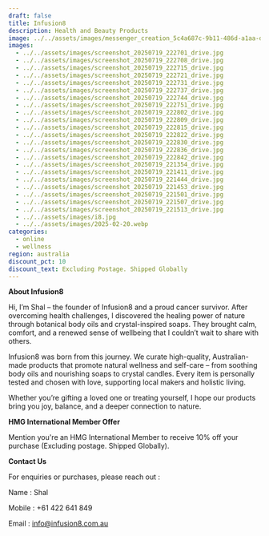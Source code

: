 ```yaml
---
draft: false
title: Infusion8
description: Health and Beauty Products
image: ../../assets/images/messenger_creation_5c4a687c-9b11-486d-a1aa-dc14873a6bf7.jpeg
images:
  - ../../assets/images/screenshot_20250719_222701_drive.jpg
  - ../../assets/images/screenshot_20250719_222708_drive.jpg
  - ../../assets/images/screenshot_20250719_222715_drive.jpg
  - ../../assets/images/screenshot_20250719_222721_drive.jpg
  - ../../assets/images/screenshot_20250719_222731_drive.jpg
  - ../../assets/images/screenshot_20250719_222737_drive.jpg
  - ../../assets/images/screenshot_20250719_222744_drive.jpg
  - ../../assets/images/screenshot_20250719_222751_drive.jpg
  - ../../assets/images/screenshot_20250719_222802_drive.jpg
  - ../../assets/images/screenshot_20250719_222809_drive.jpg
  - ../../assets/images/screenshot_20250719_222815_drive.jpg
  - ../../assets/images/screenshot_20250719_222822_drive.jpg
  - ../../assets/images/screenshot_20250719_222830_drive.jpg
  - ../../assets/images/screenshot_20250719_222836_drive.jpg
  - ../../assets/images/screenshot_20250719_222842_drive.jpg
  - ../../assets/images/screenshot_20250719_221354_drive.jpg
  - ../../assets/images/screenshot_20250719_221411_drive.jpg
  - ../../assets/images/screenshot_20250719_221444_drive.jpg
  - ../../assets/images/screenshot_20250719_221453_drive.jpg
  - ../../assets/images/screenshot_20250719_221501_drive.jpg
  - ../../assets/images/screenshot_20250719_221507_drive.jpg
  - ../../assets/images/screenshot_20250719_221513_drive.jpg
  - ../../assets/images/i8.jpg
  - ../../assets/images/2025-02-20.webp
categories:
  - online
  - wellness
region: australia
discount_pct: 10
discount_text: Excluding Postage. Shipped Globally
---
```

**About Infusion8**

Hi, I’m Shal – the founder of Infusion8 and a proud cancer survivor. After overcoming health challenges, I discovered the healing power of nature through botanical body oils and crystal-inspired soaps. They brought calm, comfort, and a renewed sense of wellbeing that I couldn’t wait to share with others.

Infusion8 was born from this journey. We curate high-quality, Australian-made products that promote natural wellness and self-care – from soothing body oils and nourishing soaps to crystal candles. Every item is personally tested and chosen with love, supporting local makers and holistic living.

Whether you’re gifting a loved one or treating yourself, I hope our products bring you joy, balance, and a deeper connection to nature.

**HMG International Member Offer**

Mention you're an HMG International Member to receive 10% off your purchase (Excluding postage. Shipped Globally).

**Contact Us**

For enquiries or purchases, please reach out :

Name : Shal

Mobile : +61 422 641 849

Email : info@infusion8.com.au
